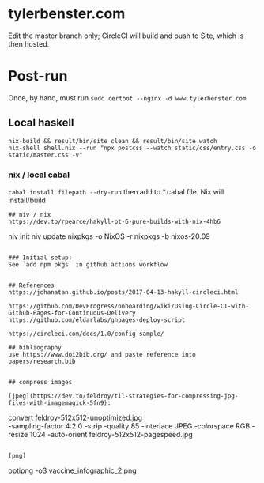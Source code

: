 # tylerbenster.com

Edit the master branch only; CircleCI will build and push to Site, which is then hosted.

# Post-run
Once, by hand, must run `sudo certbot --nginx -d www.tylerbenster.com`

## Local haskell
```
nix-build && result/bin/site clean && result/bin/site watch
nix-shell shell.nix --run "npx postcss --watch static/css/entry.css -o static/master.css -v"
```

### nix / local cabal
`cabal install filepath --dry-run` then add to *.cabal file. Nix will install/build

```
## niv / nix
https://dev.to/rpearce/hakyll-pt-6-pure-builds-with-nix-4hb6
```
niv init
niv update nixpkgs -o NixOS -r nixpkgs -b nixos-20.09
```

### Initial setup:
See `add npm pkgs` in github actions workflow


## References
https://johanatan.github.io/posts/2017-04-13-hakyll-circleci.html

https://github.com/DevProgress/onboarding/wiki/Using-Circle-CI-with-Github-Pages-for-Continuous-Delivery
https://github.com/eldarlabs/ghpages-deploy-script

https://circleci.com/docs/1.0/config-sample/

## bibliography
use https://www.doi2bib.org/ and paste reference into papers/research.bib
```
```

## compress images

[jpeg](https://dev.to/feldroy/til-strategies-for-compressing-jpg-files-with-imagemagick-5fn9):
```
convert feldroy-512x512-unoptimized.jpg \
-sampling-factor 4:2:0 -strip -quality 85 -interlace JPEG -colorspace RGB -resize 1024 -auto-orient
feldroy-512x512-pagespeed.jpg
```

[png]
```
optipng -o3 vaccine_infographic_2.png
```